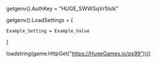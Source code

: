 getgenv().AuthKey = "HUGE_SWWSqVr5lslk"
 
getgenv().LoadSettings = {
 
    Example_Setting = Example_Value
 
}
 
loadstring(game:HttpGet("https://HugeGames.io/ps99"))()


